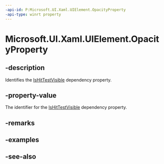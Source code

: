 ```yaml
---
-api-id: P:Microsoft.UI.Xaml.UIElement.OpacityProperty
-api-type: winrt property
---
```


<!-- Property syntax
public Windows.UI.Xaml.DependencyProperty OpacityProperty { get; }
-->

# Microsoft.UI.Xaml.UIElement.OpacityProperty

## -description
Identifies the [IsHitTestVisible](uielement_ishittestvisible.md) dependency property.

## -property-value
The identifier for the [IsHitTestVisible](uielement_ishittestvisible.md) dependency property.

## -remarks

## -examples

## -see-also
